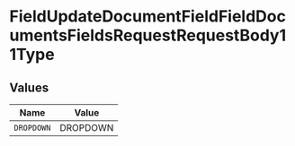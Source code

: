 # FieldUpdateDocumentFieldFieldDocumentsFieldsRequestRequestBody11Type


## Values

| Name       | Value      |
| ---------- | ---------- |
| `DROPDOWN` | DROPDOWN   |